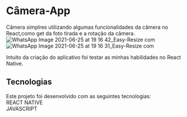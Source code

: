 

# Câmera-App
Câmera simplres utilizando algumas funcionalidades da câmera no React,como get da foto tirada e a rotação da câmera.<br>
![WhatsApp Image 2021-06-25 at 19 16 42_Easy-Resize com](https://user-images.githubusercontent.com/82658732/123490359-4284e000-d5ea-11eb-96cf-2594bea5ee9d.jpg) ![WhatsApp Image 2021-06-25 at 19 16 31_Easy-Resize com](https://user-images.githubusercontent.com/82658732/123490399-529cbf80-d5ea-11eb-93eb-b822eda1056d.jpg)


Intuito da criação do aplicativo foi testar as minhas habilidades no React Native.

## Tecnologias

Este projeto foi desenvolvido com as seguintes tecnologias:
<br>
REACT NATIVE
<br>
JAVASCRIPT
